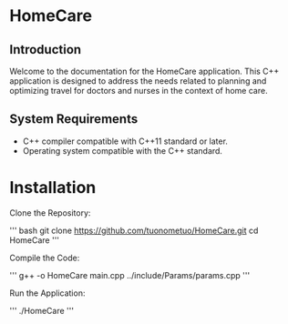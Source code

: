 # HomeCare
## Introduction
Welcome to the documentation for the HomeCare application. This C++ application is designed to address the needs related to planning and optimizing travel for doctors and nurses in the context of home care.

## System Requirements
- C++ compiler compatible with C++11 standard or later.
- Operating system compatible with the C++ standard.

# Installation
Clone the Repository:

''' bash
git clone https://github.com/tuonometuo/HomeCare.git
cd HomeCare
'''

Compile the Code:
    
''' 
g++ -o HomeCare main.cpp ../include/Params/params.cpp
'''

Run the Application:

'''
./HomeCare
'''
